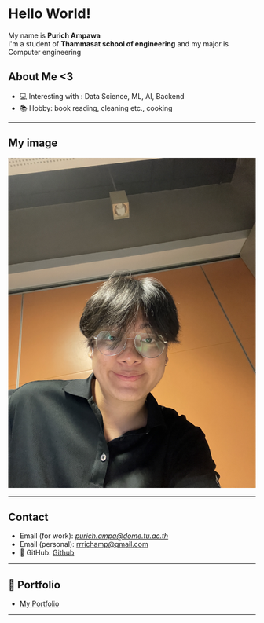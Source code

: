 # Hello World! 

My name is **Purich Ampawa**  
I'm a student of **Thammasat school of engineering** and my major is Computer engineering

## About Me <3
- 💻 Interesting with : Data Science, ML, AI, Backend
- 📚 Hobby: book reading, cleaning etc., cooking

---

## My image
![Me with glasses](images/rich_glasses.jpg)

---

## Contact
- Email (for work): *purich.ampa@dome.tu.ac.th*
- Email (personal): rrrichamp@gmail.com
- 👾 GitHub: [Github](https://github.com/6710615185)  

---

## 🚀 Portfolio
- [My Portfolio](https://github.com/6710615185)
  
---
